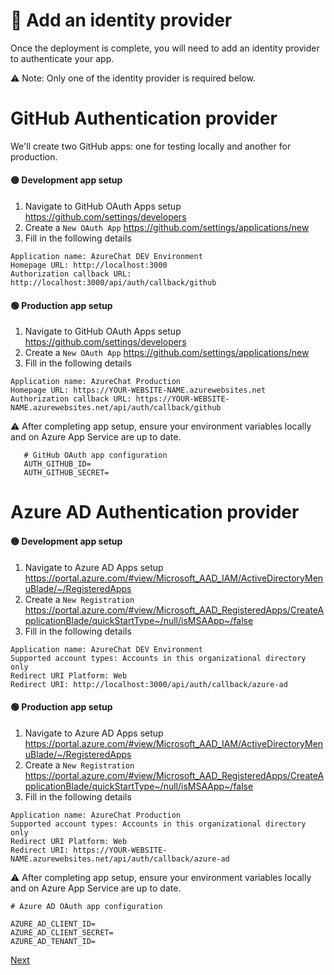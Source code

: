 # 🪪 Add an identity provider

Once the deployment is complete, you will need to add an identity provider to authenticate your app.

⚠️ Note: Only one of the identity provider is required below.

# GitHub Authentication provider

We'll create two GitHub apps: one for testing locally and another for production.

#### 🟡 Development app setup

1. Navigate to GitHub OAuth Apps setup https://github.com/settings/developers
2. Create a `New OAuth App` https://github.com/settings/applications/new
3. Fill in the following details

```
Application name: AzureChat DEV Environment
Homepage URL: http://localhost:3000
Authorization callback URL: http://localhost:3000/api/auth/callback/github
```

#### 🟢 Production app setup

1. Navigate to GitHub OAuth Apps setup https://github.com/settings/developers
2. Create a `New OAuth App` https://github.com/settings/applications/new
3. Fill in the following details

```
Application name: AzureChat Production
Homepage URL: https://YOUR-WEBSITE-NAME.azurewebsites.net
Authorization callback URL: https://YOUR-WEBSITE-NAME.azurewebsites.net/api/auth/callback/github
```

⚠️ After completing app setup, ensure your environment variables locally and on Azure App Service are up to date.

```
   # GitHub OAuth app configuration
   AUTH_GITHUB_ID=
   AUTH_GITHUB_SECRET=
```

# Azure AD Authentication provider

#### 🟡 Development app setup

1. Navigate to Azure AD Apps setup https://portal.azure.com/#view/Microsoft_AAD_IAM/ActiveDirectoryMenuBlade/~/RegisteredApps
2. Create a `New Registration` https://portal.azure.com/#view/Microsoft_AAD_RegisteredApps/CreateApplicationBlade/quickStartType~/null/isMSAApp~/false
3. Fill in the following details

```
Application name: AzureChat DEV Environment
Supported account types: Accounts in this organizational directory only
Redirect URI Platform: Web
Redirect URI: http://localhost:3000/api/auth/callback/azure-ad
```

#### 🟢 Production app setup

1. Navigate to Azure AD Apps setup https://portal.azure.com/#view/Microsoft_AAD_IAM/ActiveDirectoryMenuBlade/~/RegisteredApps
2. Create a `New Registration` https://portal.azure.com/#view/Microsoft_AAD_RegisteredApps/CreateApplicationBlade/quickStartType~/null/isMSAApp~/false
3. Fill in the following details

```
Application name: AzureChat Production
Supported account types: Accounts in this organizational directory only
Redirect URI Platform: Web
Redirect URI: https://YOUR-WEBSITE-NAME.azurewebsites.net/api/auth/callback/azure-ad
```

⚠️ After completing app setup, ensure your environment variables locally and on Azure App Service are up to date.

```
# Azure AD OAuth app configuration

AZURE_AD_CLIENT_ID=
AZURE_AD_CLIENT_SECRET=
AZURE_AD_TENANT_ID=
```

[Next](/docs/6-chat-over-file.md)
